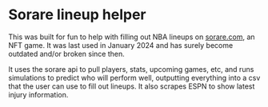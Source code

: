 # Sorare lineup helper

This was built for fun to help with filling out NBA lineups on [sorare.com](https://sorare.com/nba/play), an NFT game. It was last used in January 2024 and has surely become outdated and/or broken since then.

It uses the sorare api to pull players, stats, upcoming games, etc, and runs simulations to predict who will perform well, outputting everything into a csv that the user can use to fill out lineups. It also scrapes ESPN to show latest injury information.

